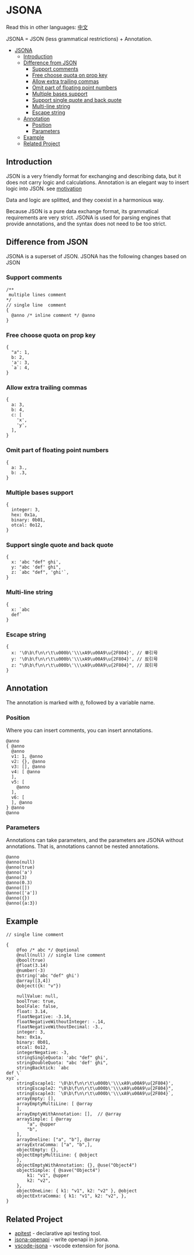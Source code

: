 # JSONA

Read this in other languages: [中文](./README.zh-CN.md)

JSONA = JSON (less grammatical restrictions) + Annotation.

- [JSONA](#jsona)
  - [Introduction](#introduction)
  - [Difference from JSON](#difference-from-json)
    - [Support comments](#support-comments)
    - [Free choose quota on prop key](#free-choose-quota-on-prop-key)
    - [Allow extra trailing commas](#allow-extra-trailing-commas)
    - [Omit part of floating point numbers](#omit-part-of-floating-point-numbers)
    - [Multiple bases support](#multiple-bases-support)
    - [Support single quote and back quote](#support-single-quote-and-back-quote)
    - [Multi-line string](#multi-line-string)
    - [Escape string](#escape-string)
  - [Annotation](#annotation)
    - [Position](#position)
    - [Parameters](#parameters)
  - [Example](#example)
  - [Related Project](#related-project)


## Introduction

JSON is a very friendly format for exchanging and describing data, but it does not carry logic and calculations. Annotation is an elegant way to insert logic into JSON. see [motivation](docs/motivation.md)

Data and logic are splitted, and they coexist in a harmonious way.

Because JSON is a pure data exchange format, its grammatical requirements are very strict. JSONA is used for parsing engines that provide annotations, and the syntax does not need to be too strict.


## Difference from JSON

JSONA is a superset of JSON. JSONA has the following changes based on JSON

### Support comments

```
/**
 multiple lines comment
*/
// single line  comment
{
  @anno /* inline comment */ @anno
}
```

### Free choose quota on prop key

```
{
  "a": 1,
  b: 2,
  'a': 3,
  `a`: 4,
}
```

### Allow extra trailing commas

```
{
  a: 3,
  b: 4,
  c: [
    'x',
    'y',
  ],
}
```

### Omit part of floating point numbers

```
{
  a: 3.,
  b: .3,
}
```

### Multiple bases support

```
{
  integer: 3,
  hex: 0x1a,
  binary: 0b01,
  otcal: 0o12,
}
```

### Support single quote and back quote

```
{
  x: 'abc "def" ghi',
  y: "abc 'def' ghi",
  z: `abc "def", 'ghi'`,
}
```


### Multi-line string

```
{
  x: `abc
  def`
}
```

### Escape string

```
{
  x: '\0\b\f\n\r\t\u000b\'\\\xA9\u00A9\u{2F804}', // 单引号
  y: '\0\b\f\n\r\t\u000b\'\\\xA9\u00A9\u{2F804}', // 反引号
  z: "\0\b\f\n\r\t\u000b\'\\\xA9\u00A9\u{2F804}", // 双引号
}
```


## Annotation

The annotation is marked with `@`, followed by a variable name.

### Position

Where you can insert comments, you can insert annotations.

```
@anno
{ @anno 
  @anno
  v1: 1, @anno
  v2: {}, @anno
  v3: [], @anno
  v4: [ @anno
  ],
  v5: [
    @anno
  ],
  v6: [
  ], @anno
} @anno
@anno
```

### Parameters

Annotations can take parameters, and the parameters are JSONA without annotations. That is, annotations cannot be nested annotations.

```
@anno
@anno(null)
@anno(true)
@anno('a')
@anno(3)
@anno(0.3)
@anno([])
@anno(['a'])
@anno({})
@anno({a:3})
```

## Example

```
// single line comment

{
    @foo /* abc */ @optional
    @null(null) // single line comment
    @bool(true)
    @float(3.14)
    @number(-3)
    @string('abc "def" ghi')
    @array([3,4])
    @object({k: "v"})

    nullValue: null,
    boolTrue: true,
    boolFale: false,
    float: 3.14,
    floatNegative: -3.14,
    floatNegativeWithoutInteger: -.14,
    floatNegativeWithoutDecimal: -3.,
    integer: 3,
    hex: 0x1a,
    binary: 0b01,
    otcal: 0o12,
    integerNegative: -3,
    stringSingleQuota: 'abc "def" ghi',
    stringDoubleQuota: "abc 'def' ghi",
    stringBacktick: `abc
def \`
xyz`,
    stringEscaple1: '\0\b\f\n\r\t\u000b\'\\\xA9\u00A9\u{2F804}',
    stringEscaple2: "\0\b\f\n\r\t\u000b\'\\\xA9\u00A9\u{2F804}",
    stringEscaple3: `\0\b\f\n\r\t\u000b\'\\\xA9\u00A9\u{2F804}`,
    arrayEmpty: [], 
    arrayEmptyMultiLine: [ @array
    ],
    arrayEmptyWithAnnotation: [],  // @array
    arraySimple: [ @array
        "a", @upper
        "b",
    ],
    arrayOneline: ["a", "b"], @array
    arrayExtraComma: ["a", "b",],
    objectEmpty: {},
    objectEmptyMultiLine: { @object
    },
    objectEmptyWithAnnotation: {}, @use("Object4")
    objectSimple: { @save("Object4")
        k1: "v1", @upper
        k2: "v2",
    },
    objectOneLine: { k1: "v1", k2: "v2" }, @object
    objectExtraComma: { k1: "v1", k2: "v2", },
}

```

## Related Project

- [apitest](https://github.com/sigoden/apitest.git) - declarative api testing tool.
- [jsona-openapi](https://github.com/sigoden/jsona-openapi) - write openapi in jsona.
- [vscode-jsona](https://marketplace.visualstudio.com/items?itemName=sigoden.vscode-jsona) - vscode extension for jsona.
